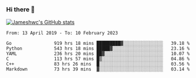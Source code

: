 ### Hi there 👋

[![Jameshwc's GitHub stats](https://github-readme-stats.vercel.app/api?username=jameshwc)](https://github.com/anuraghazra/github-readme-stats)

<!--START_SECTION:waka-->

```text
From: 13 April 2019 - To: 10 February 2023

Go                919 hrs 18 mins █████████▓░░░░░░░░░░░░░░░   39.18 %
Python            543 hrs 18 mins █████▓░░░░░░░░░░░░░░░░░░░   23.16 %
YAML              236 hrs 20 mins ██▓░░░░░░░░░░░░░░░░░░░░░░   10.07 %
C                 113 hrs 57 mins █▒░░░░░░░░░░░░░░░░░░░░░░░   04.86 %
C++               83 hrs 26 mins  █░░░░░░░░░░░░░░░░░░░░░░░░   03.56 %
Markdown          73 hrs 39 mins  ▓░░░░░░░░░░░░░░░░░░░░░░░░   03.14 %
```

<!--END_SECTION:waka-->